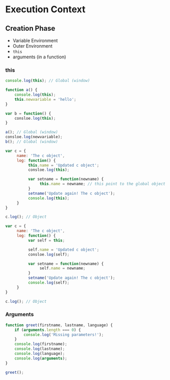 # Execution Context

## Creation Phase

* Variable Environment
* Outer Environment
* `this`
* arguments \(in a function\)

### this

```javascript
console.log(this); // Global (window)

function a() {
    console.log(this);
    this.newvariable = 'hello';
}

var b = function() {
    consloe.log(this);
}

a(); // Global (window)
consloe.log(newvariable);
b(); // Global (window)
```

```javascript
var c = {
     name: 'The c object',
     log: function() {
          this.name = 'Updated c object';
          consloe.log(this);

          var setname = function(newname) {
               this.name = newname; // this point to the global object ... wtf -.-
          }
          setname('Update again! The c object');
          console.log(this);
     }
}

c.log(); // Object
```

```javascript
var c = {
     name: 'The c object',
     log: function() {
          var self = this;

          self.name = 'Updated c object';
          consloe.log(self);

          var setname = function(newname) {
               self.name = newname;
          }
          setname('Update again! The c object');
          console.log(self);
     }
}

c.log(); // Object
```

### Arguments

```javascript
function greet(firstname, lastname, language) {
    if (arguments.length === 0) {
        console.log('Missing parameters!');
    }
    console.log(firstname);
    console.log(lastname);
    console.log(language);
    console.log(arguments);
}

greet();
```



